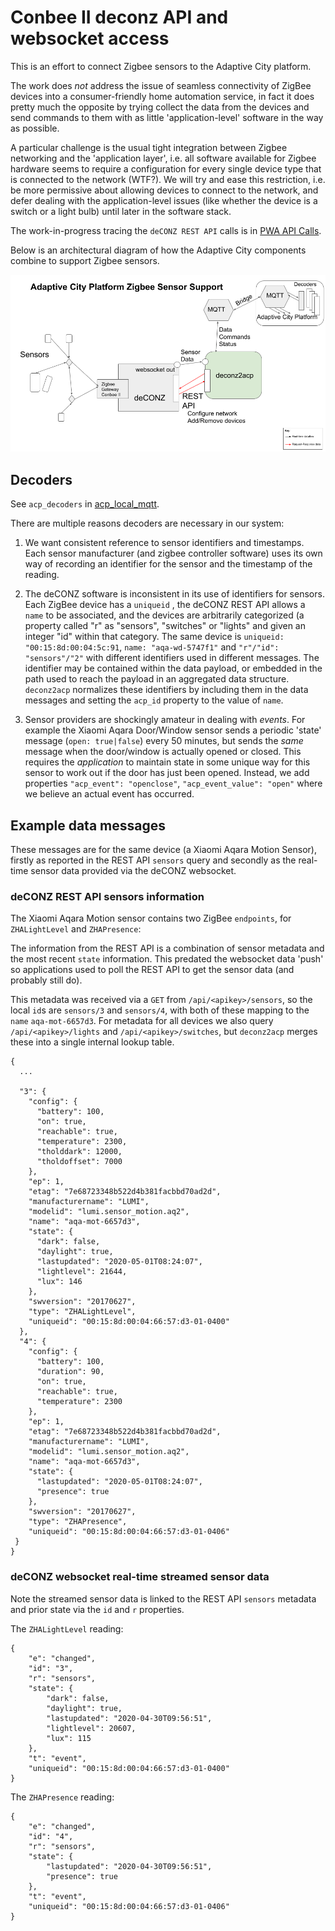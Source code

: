 # Conbee II deconz API and websocket access

This is an effort to connect Zigbee sensors to the Adaptive City platform.

The work does *not*
address the issue of seamless connectivity of ZigBee devices into a consumer-friendly home
automation service, in fact it does pretty much the opposite by trying collect the data from the
devices and send commands to them with as little 'application-level' software in the way
as possible.

A particular challenge is the
usual tight integration between Zigbee networking and the 'application layer', i.e. all software
available for Zigbee hardware seems to require a configuration for every single device type
that is connected to the network (WTF?). We will try and ease this restriction, i.e. be more permissive
about allowing devices to connect to the network, and defer dealing with the application-level issues (like
whether the device is a switch or a light bulb) until later in the software stack.

The work-in-progress tracing the `deCONZ REST API` calls is in [PWA API Calls](pwa_api_calls/README.md).

Below is an architectural diagram of how the Adaptive City components combine
to support Zigbee sensors.

![ACP Zigbee Support](images/deconz2acp.png)

## Decoders

See `acp_decoders` in [acp_local_mqtt](https://github.com/AdaptiveCity/acp_local_mqtt).

There are multiple reasons decoders are necessary in our system:

1. We want consistent reference to sensor identifiers and timestamps. Each sensor manufacturer
(and zigbee controller software) uses its own way of recording an identifier for the
sensor and the timestamp of the reading.

2. The deCONZ software is inconsistent in its use of identifiers for sensors. Each ZigBee device has a
`uniqueid` , the deCONZ REST API allows a `name` to be associated, and the devices are arbitrarily
categorized (a property called "r" as "sensors", "switches" or "lights" and given an integer "id"
within that category. The same device is `uniqueid: "00:15:8d:00:04:5c:91`, `name: "aqa-wd-5747f1"`
and `"r"/"id": "sensors"/"2"` with different identifiers used in different messages. The identifier
may be contained within the data payload, or embedded in the path used to reach the payload in an
aggregated data structure. `deconz2acp` normalizes these identifiers by including
them in the data messages and setting the `acp_id` property to the value of `name`.

3. Sensor providers are shockingly amateur in dealing with *events*. For example the Xiaomi Aqara Door/Window
sensor sends a periodic 'state' message (`open: true|false`) every 50 minutes, but sends the *same*
message when the door/window is actually opened or closed. This requires the *application* to maintain state in some
unique way for this sensor to work out if the door has just been opened.
Instead, we add properties `"acp_event": "openclose"`, `"acp_event_value": "open"` where
we believe an actual event has occurred.

## Example data messages
These messages are for the same device (a Xiaomi Aqara Motion Sensor), firstly as reported in the
REST API `sensors` query and secondly as the real-time sensor data provided via the deCONZ websocket.

### deCONZ REST API sensors information

The Xiaomi Aqara Motion sensor contains two ZigBee `endpoints`, for `ZHALightLevel` and `ZHAPresence`:

The information from the REST API is a combination of sensor metadata and the most recent `state` information. This
predated the websocket data 'push' so applications used to poll the REST API to get the sensor data (and probably
still do).

This metadata was received via a `GET` from `/api/<apikey>/sensors`, so the local `id`s are `sensors/3`
and `sensors/4`, with both of these mapping to the `name` `aqa-mot-6657d3`. For metadata for all devices
we also query `/api/<apikey>/lights` and `/api/<apikey>/switches`, but `deconz2acp` merges these into a
single internal lookup table.

```
{
  ...

  "3": {
    "config": {
      "battery": 100,
      "on": true,
      "reachable": true,
      "temperature": 2300,
      "tholddark": 12000,
      "tholdoffset": 7000
    },
    "ep": 1,
    "etag": "7e68723348b522d4b381facbbd70ad2d",
    "manufacturername": "LUMI",
    "modelid": "lumi.sensor_motion.aq2",
    "name": "aqa-mot-6657d3",
    "state": {
      "dark": false,
      "daylight": true,
      "lastupdated": "2020-05-01T08:24:07",
      "lightlevel": 21644,
      "lux": 146
    },
    "swversion": "20170627",
    "type": "ZHALightLevel",
    "uniqueid": "00:15:8d:00:04:66:57:d3-01-0400"
  },
  "4": {
    "config": {
      "battery": 100,
      "duration": 90,
      "on": true,
      "reachable": true,
      "temperature": 2300
    },
    "ep": 1,
    "etag": "7e68723348b522d4b381facbbd70ad2d",
    "manufacturername": "LUMI",
    "modelid": "lumi.sensor_motion.aq2",
    "name": "aqa-mot-6657d3",
    "state": {
      "lastupdated": "2020-05-01T08:24:07",
      "presence": true
    },
    "swversion": "20170627",
    "type": "ZHAPresence",
    "uniqueid": "00:15:8d:00:04:66:57:d3-01-0406"
 }
}
```

### deCONZ websocket real-time streamed sensor data

Note the streamed sensor data is linked to the REST API `sensors` metadata and prior state via the `id` and `r` properties.

The `ZHALightLevel` reading:
```
{
    "e": "changed",
    "id": "3",
    "r": "sensors",
    "state": {
        "dark": false,
        "daylight": true,
        "lastupdated": "2020-04-30T09:56:51",
        "lightlevel": 20607,
        "lux": 115
    },
    "t": "event",
    "uniqueid": "00:15:8d:00:04:66:57:d3-01-0400"
}
```
The `ZHAPresence` reading:
```
{
    "e": "changed",
    "id": "4",
    "r": "sensors",
    "state": {
        "lastupdated": "2020-04-30T09:56:51",
        "presence": true
    },
    "t": "event",
    "uniqueid": "00:15:8d:00:04:66:57:d3-01-0406"
}
```
